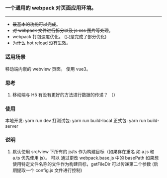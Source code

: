### 一个通用的 webpack 对页面应用环境。

---

-   ~~最基本的功能可以完成~~。
-   ~~对 webpack 文件进行拆分以及 js css 图片等处理~~。
-   webpack 打包速度优化。 (只是完成了部分优化)
-   为什么 hot reload 没有生效。

### 适用场景

移动端内嵌的 webview 页面。
使用 vue3。

### 思考

1. 移动端与 H5 有没有更好的方法进行数据的传递？ （）

### 使用

本地开发: yarn run dev
打测试包: yarn run build-local
正式包: yarn run build-server

### 说明

1. 默认使用 src/view 下所有的 js/ts 作为构建目标（如果存在重名 如 a.js 和 a.ts 优先使用 js）。 可以 通过更改 webpack.base.js 中的 basePath 如果想使用特定文件名称的文件作为构建目标，getFileDir 可以传递第二个参数 (后期提取一个 config.js 文件进行控制)
